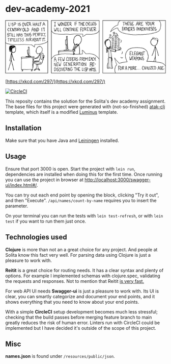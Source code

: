 # dev-academy-2021

![lisp_cycles](./resources/public/img/lisp_cycles.png)

[https://xkcd.com/297/](https://xkcd.com/297/)


[![CircleCI](https://circleci.com/gh/KeremAtak/dev-academy-2021.svg?style=svg)](https://app.circleci.com/pipelines/github/KeremAtak/dev-academy-2021)

This reposity contains the solution for the Solita's dev academy assignment. The base files for this project were generated with (not-so-finished) [atak-clj](https://github.com/KeremAtak/atak-clj) template, which itself is a modified [Luminus](https://luminusweb.com/) template.

## Installation
Make sure that you have Java and [Leiningen](https://leiningen.org/) installed.

## Usage

Ensure that port 3000 is open. Start the project with `lein run`, dependencies are installed when doing this for the first time. Once running you can use the project in browser at [http://localhost:3000/swagger-ui/index.html#/](http://localhost:3000/swagger-ui/index.html#/).

You can try out each end point by opening the block, clicking "Try it out", and then "Execute". `/api/names/count-by-name` requires you to insert the parameter.

On your terminal you can run the tests with `lein test-refresh`, or with `lein test` if you want to run them just once.

## Technologies used

**Clojure** is more than not an a great choice for any project. And people at Solita know this fact very well. For parsing data using Clojure is just a pleasure to work with.

**Reitit** is a great choice for routing needs. It has a clear syntax and plenty of options. For example I implemented schemas with clojure.spec, validating the requests and responses. Not to mention that Reitit [is very fast.](https://github.com/metosin/reitit/blob/master/doc/performance.md)

For web API UI needs **Swagger-ui** is just a pleasure to work with. Its UI is clear, you can smartly categorize and document your end points, and it shows everything that you need to know about your end points.

With a simple **CircleCI** setup development becomes much less stressful; checking that the build passes before merging feature branch to main greatly reduces the risk of human error. Linters run with CircleCI could be implemented but I have decided it's outside of the scope of this project.

## Misc

**names.json** is found under `/resources/public/json`.
